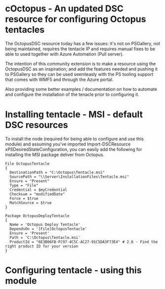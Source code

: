 # cOctopus - An updated DSC resource for configuring Octopus tentacles 

The OctopusDSC resource today has a few issues: it's not on PSGallery, not being maintained, requires the tentacle IP and requires manual fixes to be able to used together with Azure Automation (Pull server). 

The intention of this community extension is to make a resource using  the OctopusDSC as an inspiration; and add the features needed and pushing it to PSGallery so they can be used seemleasly with the PS tooling support that comes with WMF5 and through the Azure portal. 

Also providing some better examples / documentation on how to automate and configure the installation of the tenacle prior to configuring it. 

# Installing tentacle - MSI - default DSC resources 
To install the node (required for being able to configure and use this module) and assuming you've imported Import-DSCResource xPSDesiredStateConfiguration, you can easily add the following for installing the MSI package deliver from Octopus. 

    File OctopusTentacle 
    {
      DestinationPath = "C:\Octopus\Tentacle.msi"
      SourcePath = "\\Server\InstallationFiles\Tentacle.msi"
      Ensure = "Present"
      Type = "File"
      Credential = $myCredential
      Checksum = "modifiedDate"
      Force = $true
      MatchSource = $true
    }
      
    Package OctopusDeployTentacle
    { 
      Name = 'Octopus Deploy Tentacle' 
      DependsOn = '[File]OctopusTentacle'
      Ensure = 'Present' 
      Path = 'C:\Octopus\Tentacle.msi' 
      ProductId = "6E3B06FB-FC97-4C5C-AC27-91C5DA3F73E4" # 2.6 - Find the right product ID for your version
    }

# Configuring tentacle - using this module
